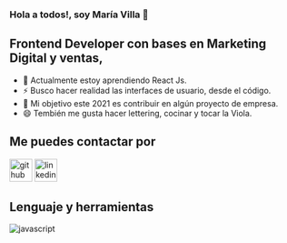 ### Hola a todos!, soy María Villa 👋

## Frontend Developer con bases en Marketing Digital y ventas,
- 🌱 Actualmente estoy aprendiendo React Js. 
- ⚡ Busco hacer realidad las interfaces de usuario, desde el código.
- 👯 Mi objetivo este 2021 es contribuir en algún proyecto de empresa.
- 😄 Tembién me gusta hacer lettering, cocinar y tocar la Viola.

## Me puedes contactar por
[<img src='https://cdn.jsdelivr.net/npm/simple-icons@3.0.1/icons/github.svg' alt='github' height='40'>](https://github.com/https://github.com/kidaniland/kidaniland)  [<img src='https://cdn.jsdelivr.net/npm/simple-icons@3.0.1/icons/linkedin.svg' alt='linkedin' height='40'>](https://www.linkedin.com/in/www.linkedin.com/in/mdcvillas/)

## Lenguaje y herramientas
![javascript](https://img.icons8.com/color/48/000000/javascript.png)
